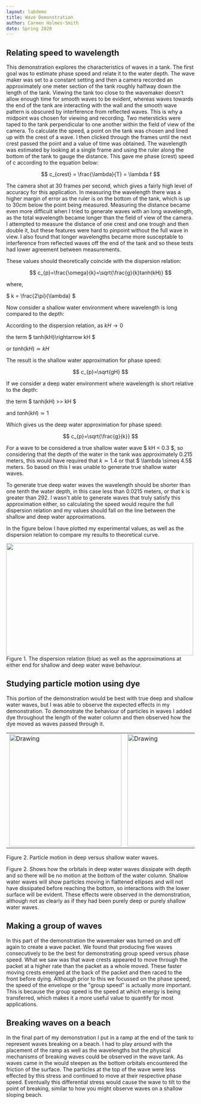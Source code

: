 ```yaml
---
layout: labdemo
title: Wave Demonstration
author: Carmen Holmes-Smith
date: Spring 2020
---
```

## Relating speed to wavelength

This demonstration explores the characteristics of waves in a tank. The first goal was to estimate phase speed and relate it to the water depth. The wave maker was set to a constant setting and then a camera recorded an approximately one meter section of the tank roughly halfway down the length of the tank. Viewing the tank too close to the wavemaker doesn't allow enough time for smooth waves to be evident, whereas waves towards the end of the tank are interacting with the wall and the smooth wave pattern is obscured by interference from reflected waves. This is why a midpoint was chosen for viewing and recording. Two metersticks were taped to the tank perpendicular to one another within the field of view of the camera. To calculate the speed, a point on the tank was chosen and lined up with the crest of a wave. I then clicked through the frames until the next crest passed the point and a value of time was obtained. The wavelength was estimated by looking at a single frame and using the ruler along the bottom of the tank to gauge the distance. This gave me phase (crest) speed of c according to the equation below:

$$ c_{crest} = \frac{\lambda}{T} = \lambda f  $$

The camera shot at 30 frames per second, which gives a fairly high level of accuracy for this application. In measuring the wavelength there was a higher margin of error as the ruler is on the bottom of the tank, which is up to 30cm below the point being measured. Measuring the distance became even more difficult when I tried to generate waves with an long wavelength, as the total wavelength became longer than the field of view of the camera. I attempted to measure the distance of one crest and one trough and then double it, but these features were hard to pinpoint without the full wave in view. I also found that longer wavelengths became more susceptable to interference from reflected waves off the end of the tank and so these tests had lower agreement between measurements.

These values should theoretically coincide with the dispersion relation:

$$ c_{p}=\frac{\omega}{k}=\sqrt{\frac{g}{k}tanh(kH)} $$

where,

$  k = \frac{2\pi}{\lambda}  $

Now consider a shallow water environment where wavelength is long compared to the depth:

According to the dispersion relation, as $kH\rightarrow 0$

the term $ tanh(kH)\rightarrow kH $

or $tanh(kH)\simeq kH$

The result is the shallow water approximation for phase speed:

$$ c_{p}=\sqrt{gH} $$

If we consider a deep water environment where wavelength is short relative to the depth:

the term $ tanh(kH) >> kH $

and $tanh(kH)\simeq 1$

Which gives us the deep water approximation for phase speed:

$$ c_{p}=\sqrt{\frac{g}{k}} $$

For a wave to be considered a true shallow water wave $ kH < 0.3 $, so considering that the depth of the water in the tank was approximately 0.215 meters, this would have required that $k \simeq 1.4$ or that $ \lambda \simeq 4.5$ meters. So based on this I was unable to generate true shallow water waves.

To generate true deep water waves the wavelength should be shorter than one tenth the water depth, in this case less than 0.0215 meters, or that k is greater than 292. I wasn't able to generate waves that truly satisfy this approximation either, so calculating the speed would require the full dispersion relation and my values should fall on the line between the shallow and deep water approximations.

In the figure below I have plotted my experimental values, as well as the dispersion relation to compare my results to theoretical curve.

<img src="demo_figure.png" width="500" height="300">
Figure 1. The dispersion relation (blue) as well as the approximations at either end for shallow and deep water wave behaviour.

## Studying particle motion using dye

This portion of the demonstration would be best with true deep and shallow water waves, but I was able to observe the expected effects in my demonstration. To demonstrate the behaviour of particles in waves I added dye throughout the length of the water column and then observed how the dye moved as waves passed through it.

<table><tr>
<td> <img src="shallow.png" alt="Drawing" style="width: 300px;"/> </td>
<td> <img src="deep.png" alt="Drawing" style="width: 300px;"/> </td>
</tr></table>
Figure 2. Particle motion in deep versus shallow water waves.

Figure 2. Shows how the orbitals in deep water waves dissipate with depth and so there will be no motion at the bottom of the water column. Shallow water waves will show particles moving in flattened ellipses and will not have dissipated before reaching the bottom, so interactions with the lower surface will be evident. These effects were observed in the demonstration, although not as clearly as if they had been purely deep or purely shallow water waves.



## Making a group of waves

In this part of the demonstration the wavemaker was turned on and off again to create a wave packet. We found that producing five waves consecutively to be the best for demonstrating group speed versus phase speed. What we saw was that wave crests appeared to move through the packet at a higher rate than the packet as a whole moved. These faster moving crests emerged at the back of the packet and then raced to the front before dying. Although prior to this we focussed on the phase speed, the speed of the envelope or the "group speed" is actually more important. This is because the group speed is the speed at which energy is being transferred,  which makes it a more useful value to quantify for most applications.


## Breaking waves on a beach

In the final part of my demonstration I put in a ramp at the end of the tank to represent waves breaking on a beach. I had to play around with the placement of the ramp as well as the wavelengths but the physical mechanisms of breaking waves could be observed in the wave tank. As waves came in the would steepen as the bottom orbitals encountered the friction of the surface. The particles at the top of the wave were less effected by this stress and continued to move at their respective phase speed. Eventually this differential stress would cause the wave to tilt to the point of breaking, similar to how you might observe waves on a shallow sloping beach.
